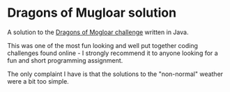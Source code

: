 # Dragons of Mugloar solution

A solution to the [Dragons of Mogloar challenge](https://www.dragonsofmugloar.com/) written in Java.

This was one of the most fun looking and well put together coding challenges found online - I strongly recommend it to
anyone looking for a fun and short programming assignment.

The only complaint I have is that the solutions to the "non-normal" weather were a bit too simple.